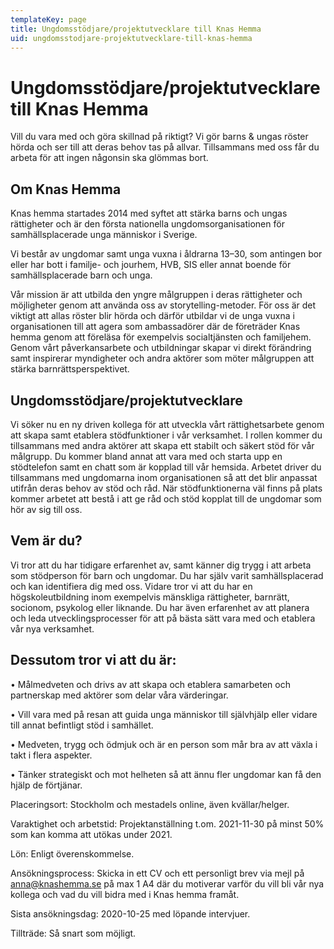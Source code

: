 ```yaml
---
templateKey: page
title: Ungdomsstödjare/projektutvecklare till Knas Hemma
uid: ungdomsstodjare-projektutvecklare-till-knas-hemma
---
```

# Ungdomsstödjare/projektutvecklare till Knas Hemma

Vill du vara med och göra skillnad på riktigt? Vi gör barns & ungas röster hörda och ser till att deras behov tas på allvar. Tillsammans med oss får du arbeta för att ingen någonsin ska glömmas bort. 

## Om Knas Hemma

Knas hemma startades 2014 med syftet att stärka barns och ungas rättigheter och är den första nationella ungdomsorganisationen för samhällsplacerade unga människor i Sverige. 

Vi består av ungdomar samt unga vuxna i åldrarna 13–30, som antingen bor eller har bott i familje- och jourhem, HVB, SIS eller annat boende för samhällsplacerade barn och unga. 

Vår mission är att utbilda den yngre målgruppen i deras rättigheter och möjligheter genom att använda oss av storytelling-metoder. För oss är det viktigt att allas röster blir hörda och därför utbildar vi de unga vuxna i organisationen till att agera som ambassadörer där de företräder Knas hemma genom att föreläsa för exempelvis socialtjänsten och familjehem. Genom vårt påverkansarbete och utbildningar skapar vi direkt förändring samt inspirerar myndigheter och andra aktörer som möter målgruppen att stärka barnrättsperspektivet. 

## Ungdomsstödjare/projektutvecklare

Vi söker nu en ny driven kollega för att utveckla vårt rättighetsarbete genom att skapa samt etablera stödfunktioner i vår verksamhet. I rollen kommer du tillsammans med andra aktörer att skapa ett stabilt och säkert stöd för vår målgrupp. Du kommer bland annat att vara med och starta upp en stödtelefon samt en chatt som är kopplad till vår hemsida. Arbetet driver du tillsammans med ungdomarna inom organisationen så att det blir anpassat utifrån deras behov av stöd och råd. När stödfunktionerna väl finns på plats kommer arbetet att bestå i att ge råd och stöd kopplat till de ungdomar som hör av sig till oss. 

## Vem är du?

Vi tror att du har tidigare erfarenhet av, samt känner dig trygg i att arbeta som stödperson för barn och ungdomar. Du har själv varit samhällsplacerad och kan identifiera dig med oss. Vidare tror vi att du har en högskoleutbildning inom exempelvis mänskliga rättigheter, barnrätt, socionom, psykolog eller liknande. Du har även erfarenhet av att planera och leda utvecklingsprocesser för att på bästa sätt vara med och etablera vår nya verksamhet. 

## Dessutom tror vi att du är:

•	Målmedveten och drivs av att skapa och etablera samarbeten och partnerskap med aktörer som delar våra värderingar. 

•	Vill vara med på resan att guida unga människor till självhjälp eller vidare till annat befintligt stöd i samhället. 

•	Medveten, trygg och ödmjuk och är en person som mår bra av att växla i takt i flera aspekter. 

•	Tänker strategiskt och mot helheten så att ännu fler ungdomar kan få den hjälp de förtjänar.  

Placeringsort: Stockholm och mestadels online, även kvällar/helger.

Varaktighet och arbetstid: Projektanställning t.om. 2021-11-30 på minst 50% som kan komma att utökas under 2021.

Lön: Enligt överenskommelse.

Ansökningsprocess: Skicka in ett CV och ett personligt brev via mejl på anna@knashemma.se på max 1 A4 där du motiverar varför du vill bli vår nya kollega och vad du vill bidra med i Knas hemma framåt.

Sista ansökningsdag: 2020-10-25 med löpande intervjuer.

Tillträde: Så snart som möjligt.
